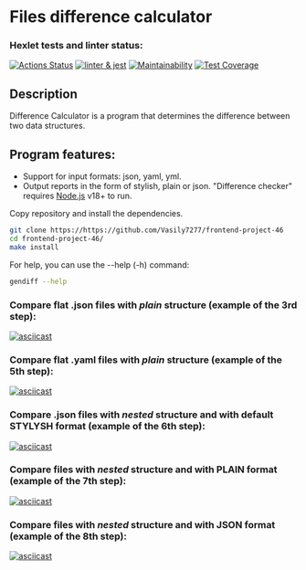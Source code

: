 # Files difference calculator


### Hexlet tests and linter status:
[![Actions Status](https://github.com/Vasily7277/frontend-project-46/workflows/hexlet-check/badge.svg)](https://github.com/Vasily7277/frontend-project-46/actions)
[![linter & jest](https://github.com/Vasily7277/frontend-project-46/actions/workflows/linter&jest.yml/badge.svg)](https://github.com/Vasily7277/frontend-project-46/actions/workflows/linter&jest.yml)
[![Maintainability](https://api.codeclimate.com/v1/badges/7cb2e37150d0257c9bba/maintainability)](https://codeclimate.com/github/Vasily7277/frontend-project-46/maintainability)
[![Test Coverage](https://api.codeclimate.com/v1/badges/7cb2e37150d0257c9bba/test_coverage)](https://codeclimate.com/github/Vasily7277/frontend-project-46/test_coverage)


## Description
Difference Calculator is a program that determines the difference between two data structures.

## Program features:
- Support for input formats: json, yaml, yml.
- Output reports in the form of stylish, plain or json.
"Difference checker" requires [Node.js](https://nodejs.org/) v18+ to run.

Copy repository and install the dependencies.

```sh
git clone https://https://github.com/Vasily7277/frontend-project-46
cd frontend-project-46/
make install
```

For help, you can use the --help (-h) command:

```sh
gendiff --help
```
### Compare flat .json files with *plain* structure (example of the 3rd step):

[![asciicast](https://asciinema.org/a/YXB8zMwvaPsTQUUFl8kCy6hJn.svg)](https://asciinema.org/a/YXB8zMwvaPsTQUUFl8kCy6hJn)

### Compare flat .yaml files with *plain* structure (example of the 5th step):

[![asciicast](https://asciinema.org/a/qhR8ItKkATxbgSFhcEwZBBb89.svg)](https://asciinema.org/a/qhR8ItKkATxbgSFhcEwZBBb89)

### Compare .json files with *nested* structure and with default STYLYSH format (example of the 6th step):

[![asciicast](https://asciinema.org/a/BjectNRs9zHdNmzXgM3GZxWaD.svg)](https://asciinema.org/a/BjectNRs9zHdNmzXgM3GZxWaD)

### Compare files with *nested* structure and with PLAIN format (example of the 7th step):

[![asciicast](https://asciinema.org/a/LXUREwp5B2eKs7zTXIskn3i1V.svg)](https://asciinema.org/a/LXUREwp5B2eKs7zTXIskn3i1V)

### Compare files with *nested* structure and with JSON format (example of the 8th step):

[![asciicast](https://asciinema.org/a/sfCf5hOKnfMdQAOUz8LjV7FoV.svg)](https://asciinema.org/a/sfCf5hOKnfMdQAOUz8LjV7FoV)